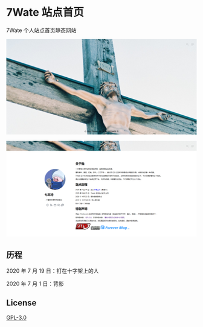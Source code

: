 # 7Wate 站点首页

7Wate 个人站点首页静态网站

![样式](1.png)

![关于](2.png)

## 历程

2020 年 7 月 19 日：钉在十字架上的人

2020 年 7 月 1 日：背影

## License

[GPL-3.0](https://www.gnu.org/licenses/gpl-3.0.html)
